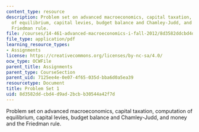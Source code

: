 ```yaml
---
content_type: resource
description: Problem set on advanced macroeconomics, capital taxation, computation
  of equilibrium, capital levies, budget balance and Chamley-Judd, and money and the
  Friedman rule.
file: /courses/14-461-advanced-macroeconomics-i-fall-2012/8d3582ddcbd4d9ad2bcbb30544a42f7d_MIT14_461F12_pset1.pdf
file_type: application/pdf
learning_resource_types:
- Assignments
license: https://creativecommons.org/licenses/by-nc-sa/4.0/
ocw_type: OCWFile
parent_title: Assignments
parent_type: CourseSection
parent_uid: 7125ee4e-0e07-4f65-035d-bba6d0a5ea39
resourcetype: Document
title: Problem Set 1
uid: 8d3582dd-cbd4-d9ad-2bcb-b30544a42f7d
---
```

Problem set on advanced macroeconomics, capital taxation, computation of equilibrium, capital levies, budget balance and Chamley-Judd, and money and the Friedman rule.